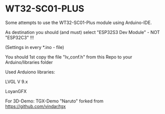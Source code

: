# WT32-SC01-PLUS

Some attempts to use the WT32-SC01-Plus module using Arduino-IDE.

As destination you should (and must) select "ESP32S3 Dev Module" - NOT "ESP32C3" !!!

(Settings in every *.ino - file)

You should 1st copy the file "lv_conf.h" from this Repo to your Arduino/libraries folder

Used Arduiono libraries:

LVGL V 9.x

LoyanGFX

For 3D-Demo:
TGX-Demo "Naruto" forked from https://github.com/vindar/tgx

